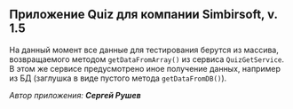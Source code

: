 ## Приложение Quiz для компании Simbirsoft, v. 1.5
На данный момент все данные для тестирования берутся из массива, возвращаемого методом `getDataFromArray()` из сервиса `QuizGetService`. В этом же сервисе предусмотрено иное получение данных, например из БД (заглушка в виде пустого метода `getDataFromDB()`). 

*Автор приложения:* ***Сергей Рушев***
